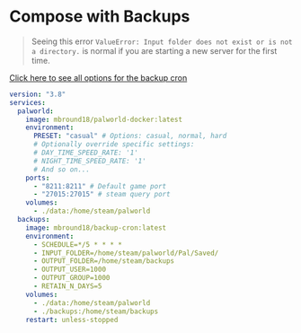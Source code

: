 # Compose with Backups

> Seeing this error `ValueError: Input folder does not exist or is not a directory.` is normal if you are starting a new server for the first time.

[Click here to see all options for the backup cron](https://github.com/mbround18/backup-docker)

```yaml
version: "3.8"
services:
  palworld:
    image: mbround18/palworld-docker:latest
    environment:
      PRESET: "casual" # Options: casual, normal, hard
      # Optionally override specific settings:
      # DAY_TIME_SPEED_RATE: '1'
      # NIGHT_TIME_SPEED_RATE: '1'
      # And so on...
    ports:
      - "8211:8211" # Default game port
      - "27015:27015" # steam query port
    volumes:
      - ./data:/home/steam/palworld
  backups:
    image: mbround18/backup-cron:latest
    environment:
      - SCHEDULE=*/5 * * * *
      - INPUT_FOLDER=/home/steam/palworld/Pal/Saved/
      - OUTPUT_FOLDER=/home/steam/backups
      - OUTPUT_USER=1000
      - OUTPUT_GROUP=1000
      - RETAIN_N_DAYS=5
    volumes:
      - ./data:/home/steam/palworld
      - ./backups:/home/steam/backups
    restart: unless-stopped
```
